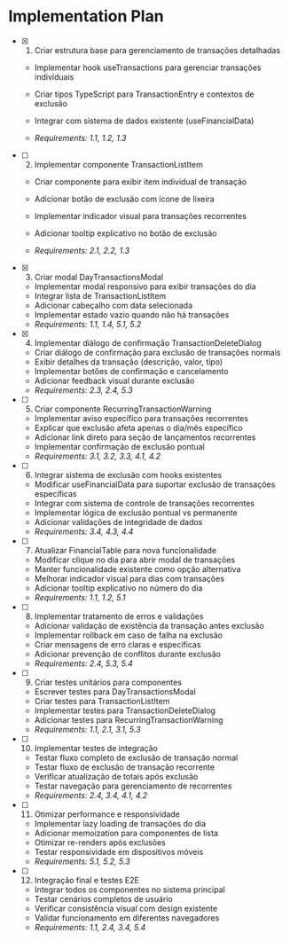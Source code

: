 # Implementation Plan

- [x] 1. Criar estrutura base para gerenciamento de transações detalhadas



  - Implementar hook useTransactions para gerenciar transações individuais
  - Criar tipos TypeScript para TransactionEntry e contextos de exclusão
  - Integrar com sistema de dados existente (useFinancialData)


  - _Requirements: 1.1, 1.2, 1.3_

- [ ] 2. Implementar componente TransactionListItem
  - Criar componente para exibir item individual de transação
  - Adicionar botão de exclusão com ícone de lixeira


  - Implementar indicador visual para transações recorrentes
  - Adicionar tooltip explicativo no botão de exclusão
  - _Requirements: 2.1, 2.2, 1.3_

- [x] 3. Criar modal DayTransactionsModal


  - Implementar modal responsivo para exibir transações do dia
  - Integrar lista de TransactionListItem
  - Adicionar cabeçalho com data selecionada
  - Implementar estado vazio quando não há transações
  - _Requirements: 1.1, 1.4, 5.1, 5.2_

- [x] 4. Implementar diálogo de confirmação TransactionDeleteDialog


  - Criar diálogo de confirmação para exclusão de transações normais
  - Exibir detalhes da transação (descrição, valor, tipo)
  - Implementar botões de confirmação e cancelamento
  - Adicionar feedback visual durante exclusão
  - _Requirements: 2.3, 2.4, 5.3_

- [ ] 5. Criar componente RecurringTransactionWarning
  - Implementar aviso específico para transações recorrentes
  - Explicar que exclusão afeta apenas o dia/mês específico
  - Adicionar link direto para seção de lançamentos recorrentes
  - Implementar confirmação de exclusão pontual
  - _Requirements: 3.1, 3.2, 3.3, 4.1, 4.2_

- [ ] 6. Integrar sistema de exclusão com hooks existentes
  - Modificar useFinancialData para suportar exclusão de transações específicas
  - Integrar com sistema de controle de transações recorrentes
  - Implementar lógica de exclusão pontual vs permanente
  - Adicionar validações de integridade de dados
  - _Requirements: 3.4, 4.3, 4.4_

- [ ] 7. Atualizar FinancialTable para nova funcionalidade
  - Modificar clique no dia para abrir modal de transações
  - Manter funcionalidade existente como opção alternativa
  - Melhorar indicador visual para dias com transações
  - Adicionar tooltip explicativo no número do dia
  - _Requirements: 1.1, 1.2, 5.1_

- [ ] 8. Implementar tratamento de erros e validações
  - Adicionar validação de existência da transação antes exclusão
  - Implementar rollback em caso de falha na exclusão
  - Criar mensagens de erro claras e específicas
  - Adicionar prevenção de conflitos durante exclusão
  - _Requirements: 2.4, 5.3, 5.4_

- [ ] 9. Criar testes unitários para componentes
  - Escrever testes para DayTransactionsModal
  - Criar testes para TransactionListItem
  - Implementar testes para TransactionDeleteDialog
  - Adicionar testes para RecurringTransactionWarning
  - _Requirements: 1.1, 2.1, 3.1, 5.3_

- [ ] 10. Implementar testes de integração
  - Testar fluxo completo de exclusão de transação normal
  - Testar fluxo de exclusão de transação recorrente
  - Verificar atualização de totais após exclusão
  - Testar navegação para gerenciamento de recorrentes
  - _Requirements: 2.4, 3.4, 4.1, 4.2_

- [ ] 11. Otimizar performance e responsividade
  - Implementar lazy loading de transações do dia
  - Adicionar memoization para componentes de lista
  - Otimizar re-renders após exclusões
  - Testar responsividade em dispositivos móveis
  - _Requirements: 5.1, 5.2, 5.3_

- [ ] 12. Integração final e testes E2E
  - Integrar todos os componentes no sistema principal
  - Testar cenários completos de usuário
  - Verificar consistência visual com design existente
  - Validar funcionamento em diferentes navegadores
  - _Requirements: 1.1, 2.4, 3.4, 5.4_